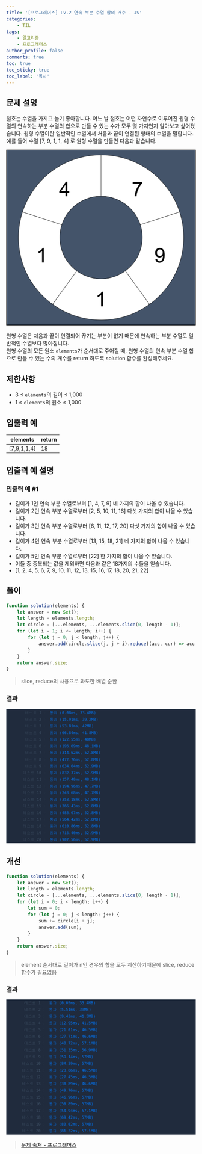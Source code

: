 ```yaml
---
title: '[프로그래머스] Lv.2 연속 부분 수열 합의 개수 - JS'
categories:
    - TIL
tags:
    - 알고리즘
    - 프로그래머스
author_profile: false
comments: true
toc: true
toc_sticky: true
toc_label: '목차'
---
```


## 문제 설명

철호는 수열을 가지고 놀기 좋아합니다. 어느 날 철호는 어떤 자연수로 이루어진 원형 수열의 연속하는 부분 수열의 합으로 만들 수 있는 수가 모두 몇 가지인지 알아보고 싶어졌습니다. 원형 수열이란 일반적인 수열에서 처음과 끝이 연결된 형태의 수열을 말합니다. 예를 들어 수열 [7, 9, 1, 1, 4] 로 원형 수열을 만들면 다음과 같습니다.

![desc1](/assets/images/2023/10/14/algorithm-95-desc1.png)

원형 수열은 처음과 끝이 연결되어 끊기는 부분이 없기 때문에 연속하는 부분 수열도 일반적인 수열보다 많아집니다.  
원형 수열의 모든 원소 `elements`가 순서대로 주어질 때, 원형 수열의 연속 부분 수열 합으로 만들 수 있는 수의 개수를 return 하도록 solution 함수를 완성해주세요.

## 제한사항

-   3 ≤ `elements`의 길이 ≤ 1,000
-   1 ≤ `elements`의 원소 ≤ 1,000

## 입출력 예

| elements    | return |
| ----------- | ------ |
| [7,9,1,1,4] | 18     |

## 입출력 예 설명

### 입출력 예 #1

-   길이가 1인 연속 부분 수열로부터 [1, 4, 7, 9] 네 가지의 합이 나올 수 있습니다.
-   길이가 2인 연속 부분 수열로부터 [2, 5, 10, 11, 16] 다섯 가지의 합이 나올 수 있습니다.
-   길이가 3인 연속 부분 수열로부터 [6, 11, 12, 17, 20] 다섯 가지의 합이 나올 수 있습니다.
-   길이가 4인 연속 부분 수열로부터 [13, 15, 18, 21] 네 가지의 합이 나올 수 있습니다.
-   길이가 5인 연속 부분 수열로부터 [22] 한 가지의 합이 나올 수 있습니다.
-   이들 중 중복되는 값을 제외하면 다음과 같은 18가지의 수들을 얻습니다.
-   [1, 2, 4, 5, 6, 7, 9, 10, 11, 12, 13, 15, 16, 17, 18, 20, 21, 22]

## 풀이

```javascript
function solution(elements) {
    let answer = new Set();
    let length = elements.length;
    let circle = [...elements, ...elements.slice(0, length - 1)];
    for (let i = 1; i <= length; i++) {
        for (let j = 0; j < length; j++) {
            answer.add(circle.slice(j, j + i).reduce((acc, cur) => acc + cur));
        }
    }
    return answer.size;
}
```

> slice, reduce의 사용으로 과도한 배열 순환

### 결과

![result1](/assets/images/2023/10/14/algorithm-95-result1.png)

## 개선

```javascript
function solution(elements) {
    let answer = new Set();
    let length = elements.length;
    let circle = [...elements, ...elements.slice(0, length - 1)];
    for (let i = 0; i < length; i++) {
        let sum = 0;
        for (let j = 0; j < length; j++) {
            sum += circle[i + j];
            answer.add(sum);
        }
    }
    return answer.size;
}
```

> element 순서대로 길이가 n인 경우의 합을 모두 계산하기때문에 slice, reduce 함수가 필요없음

### 결과

![result2](/assets/images/2023/10/14/algorithm-95-result2.png)

> [문제 출처 - 프로그래머스](https://school.programmers.co.kr/learn/courses/30/lessons/131701)

